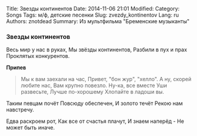 Title: Звезды континентов
Date: 2014-11-06 21:01
Modified: 
Category: Songs
Tags: м/ф, детские песенки
Slug: zvezdy_kontinentov
Lang: ru
Authors: znotdead
Summary: Из мультфильма "Бременские музыканты"

### Звезды континентов

Весь мир у нас в руках,
Мы звёзды континентов,
Разбили в пух и прах
Проклятых конкурентов.

**Припев**
>Мы к вам заехали на час,
Привет, "бон жур", "хелло".
А ну, скорей любите нас,
Вам крупно повезло.
Ну-ка, все вместе
Уши развесьте,
Лучше по-хорошему
Хлопайте в ладоши вы.

Таким певцам почёт
Повсюду обеспечен,
И золото течёт
Рекою нам навстречу.

Едва раскроем рот,
Как все от счастья плачут,
И знаем наперёд -
Не может быть иначе.
